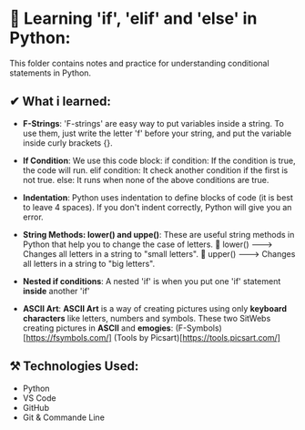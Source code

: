 # 🧠 Learning 'if', 'elif' and 'else' in Python:
This folder contains notes and practice for understanding conditional statements in Python.


## ✔ What i learned:
- **F-Strings**:
'F-strings' are easy way to put variables inside a string. To use them, just write the letter 'f' before your string, and put
the variable inside curly brackets {}.

- **If Condition**:
We use this code block:
if condition:
    If the condition is true, the code will run.
elif condition:
    It check another condition if the first is not true.
else:
    It runs when none of the above conditions are true.

- **Indentation**:
Python uses indentation to define blocks of code (it is best to leave 4 spaces). If you don't indent correctly, Python will
give you an error.

- **String Methods: lower() and uppe()**:
These are useful string methods in Python that help you to change the case of letters.
💠 lower() ---> Changes all letters in a string to "small letters".
💠 upper() ---> Changes all letters in a string to "big letters".

- **Nested if conditions**:
A nested 'if' is when you put one 'if' statement **inside** another 'if'

- **ASCII Art**:
**ASCII Art** is a way of creating pictures using only **keyboard characters** like letters, numbers and symbols.
These two SitWebs creating pictures in **ASCII** and **emogies**:
(F-Symbols)[https://fsymbols.com/]
(Tools by Picsart)[https://tools.picsart.com/]


## ⚒ Technologies Used:
- Python
- VS Code
- GitHub
- Git & Commande Line
